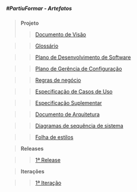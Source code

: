 ##### #PartiuFormar - Artefatos

>**Projeto**
>> [Documento de Visão](https://github.com/vitornere/partiuformar/wiki/Documento-de-Vis%C3%A3o)

>> [Glossário](https://github.com/vitornere/partiuformar/wiki/Gloss%C3%A1rio)

>> [Plano de Desenvolvimento de Software](https://github.com/vitornere/partiuformar/wiki/Plano-de-Desenvolvimento-de-Software)

>> [Plano de Gerência de Configuração](https://github.com/vitornere/partiuformar/wiki/Plano-de-Gerenciamento-de-Configura%C3%A7%C3%A3o)

>> [Regras de negócio](https://github.com/vitornere/partiuformar/wiki/Regras-de-Neg%C3%B3cio)

>> [Especificação de Casos de Uso](https://github.com/vitornere/partiuformar/wiki/Especifica%C3%A7%C3%A3o-dos-Casos-de-Uso---1%C2%AA-Itera%C3%A7%C3%A3o)

>> [Especificação Suplementar](https://github.com/vitornere/partiuformar/wiki/Especifica%C3%A7%C3%A3o-Suplementar)

>> [Documento de Arquitetura](https://github.com/vitornere/partiuformar/wiki/Documento-de-Arquitetura-de-Software)

>> [Diagramas de sequência de sistema](https://github.com/vitornere/partiuformar/wiki/Diagramas-de-Sequ%C3%AAncia-de-Sistema)


>> [Folha de estilos](Folha-de-estilos)

>**Releases**

>> [1ª Release](https://github.com/vitornere/partiuformar/wiki/1%C2%AA-Release)


>**Iterações**

>> [1ª Iteração](https://github.com/vitornere/partiuformar/wiki/1%C2%AA-Itera%C3%A7%C3%A3o)
